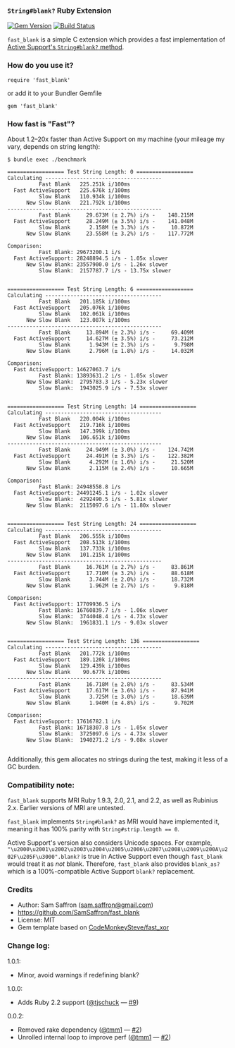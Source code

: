 ### `String#blank?` Ruby Extension

[![Gem Version](https://badge.fury.io/rb/fast_blank.png)](http://badge.fury.io/rb/fast_blank) [![Build Status](https://travis-ci.org/SamSaffron/fast_blank.png?branch=master)](https://travis-ci.org/SamSaffron/fast_blank)

`fast_blank` is a simple C extension which provides a fast implementation of [Active Support's `String#blank?` method](http://api.rubyonrails.org/classes/String.html#method-i-blank-3F).

### How do you use it?

    require 'fast_blank'

or add it to your Bundler Gemfile

    gem 'fast_blank'

### How fast is "Fast"?

About 1.2–20x faster than Active Support on my machine (your mileage my vary, depends on string length):

```
$ bundle exec ./benchmark

================== Test String Length: 0 ==================
Calculating -------------------------------------
          Fast Blank   225.251k i/100ms
  Fast ActiveSupport   225.676k i/100ms
          Slow Blank   110.934k i/100ms
      New Slow Blank   221.792k i/100ms
-------------------------------------------------
          Fast Blank     29.673M (± 2.7%) i/s -    148.215M
  Fast ActiveSupport     28.249M (± 3.5%) i/s -    141.048M
          Slow Blank      2.158M (± 3.3%) i/s -     10.872M
      New Slow Blank     23.558M (± 3.2%) i/s -    117.772M

Comparison:
          Fast Blank: 29673200.1 i/s
  Fast ActiveSupport: 28248894.5 i/s - 1.05x slower
      New Slow Blank: 23557900.0 i/s - 1.26x slower
          Slow Blank:  2157787.7 i/s - 13.75x slower


================== Test String Length: 6 ==================
Calculating -------------------------------------
          Fast Blank   201.185k i/100ms
  Fast ActiveSupport   205.076k i/100ms
          Slow Blank   102.061k i/100ms
      New Slow Blank   123.087k i/100ms
-------------------------------------------------
          Fast Blank     13.894M (± 2.3%) i/s -     69.409M
  Fast ActiveSupport     14.627M (± 3.5%) i/s -     73.212M
          Slow Blank      1.943M (± 2.3%) i/s -      9.798M
      New Slow Blank      2.796M (± 1.8%) i/s -     14.032M

Comparison:
  Fast ActiveSupport: 14627063.7 i/s
          Fast Blank: 13893631.2 i/s - 1.05x slower
      New Slow Blank:  2795783.3 i/s - 5.23x slower
          Slow Blank:  1943025.9 i/s - 7.53x slower


================== Test String Length: 14 ==================
Calculating -------------------------------------
          Fast Blank   220.004k i/100ms
  Fast ActiveSupport   219.716k i/100ms
          Slow Blank   147.399k i/100ms
      New Slow Blank   106.651k i/100ms
-------------------------------------------------
          Fast Blank     24.949M (± 3.0%) i/s -    124.742M
  Fast ActiveSupport     24.491M (± 3.3%) i/s -    122.382M
          Slow Blank      4.292M (± 1.6%) i/s -     21.520M
      New Slow Blank      2.115M (± 2.4%) i/s -     10.665M

Comparison:
          Fast Blank: 24948558.8 i/s
  Fast ActiveSupport: 24491245.1 i/s - 1.02x slower
          Slow Blank:  4292490.5 i/s - 5.81x slower
      New Slow Blank:  2115097.6 i/s - 11.80x slower


================== Test String Length: 24 ==================
Calculating -------------------------------------
          Fast Blank   206.555k i/100ms
  Fast ActiveSupport   208.513k i/100ms
          Slow Blank   137.733k i/100ms
      New Slow Blank   101.215k i/100ms
-------------------------------------------------
          Fast Blank     16.761M (± 2.7%) i/s -     83.861M
  Fast ActiveSupport     17.710M (± 3.2%) i/s -     88.618M
          Slow Blank      3.744M (± 2.0%) i/s -     18.732M
      New Slow Blank      1.962M (± 2.7%) i/s -      9.818M

Comparison:
  Fast ActiveSupport: 17709936.5 i/s
          Fast Blank: 16760839.7 i/s - 1.06x slower
          Slow Blank:  3744048.4 i/s - 4.73x slower
      New Slow Blank:  1961831.1 i/s - 9.03x slower


================== Test String Length: 136 ==================
Calculating -------------------------------------
          Fast Blank   201.772k i/100ms
  Fast ActiveSupport   189.120k i/100ms
          Slow Blank   129.439k i/100ms
      New Slow Blank    90.677k i/100ms
-------------------------------------------------
          Fast Blank     16.718M (± 2.8%) i/s -     83.534M
  Fast ActiveSupport     17.617M (± 3.6%) i/s -     87.941M
          Slow Blank      3.725M (± 3.0%) i/s -     18.639M
      New Slow Blank      1.940M (± 4.8%) i/s -      9.702M

Comparison:
  Fast ActiveSupport: 17616782.1 i/s
          Fast Blank: 16718307.8 i/s - 1.05x slower
          Slow Blank:  3725097.6 i/s - 4.73x slower
      New Slow Blank:  1940271.2 i/s - 9.08x slower


```

Additionally, this gem allocates no strings during the test, making it less of a GC burden.

### Compatibility note:

`fast_blank` supports MRI Ruby 1.9.3, 2.0, 2.1, and 2.2, as well as Rubinius 2.x. Earlier versions of MRI are untested.

`fast_blank` implements `String#blank?` as MRI would have implemented it, meaning it has 100% parity with `String#strip.length == 0`.

Active Support's version also considers Unicode spaces.  For example, `"\u2000\u2001\u2002\u2003\u2004\u2005\u2006\u2007\u2008\u2009\u200A\u202F\u205F\u3000".blank?` is true in Active Support even though `fast_blank` would treat it as *not* blank.  Therefore, `fast_blank` also provides `blank_as?` which is a 100%-compatible Active Support `blank?` replacement.

### Credits

* Author: Sam Saffron (sam.saffron@gmail.com)
* https://github.com/SamSaffron/fast_blank
* License: MIT
* Gem template based on [CodeMonkeySteve/fast_xor](https://github.com/CodeMonkeySteve/fast_xor)

### Change log:

1.0.1:
  - Minor, avoid warnings if redefining blank?

1.0.0:
  - Adds Ruby 2.2 support ([@tjschuck](https://github.com/tjschuck) — [#9](https://github.com/SamSaffron/fast_blank/pull/9))

0.0.2:
  - Removed rake dependency ([@tmm1](https://github.com/tmm1) — [#2](https://github.com/SamSaffron/fast_blank/pull/2))
  - Unrolled internal loop to improve perf ([@tmm1](https://github.com/tmm1) — [#2](https://github.com/SamSaffron/fast_blank/pull/2))
